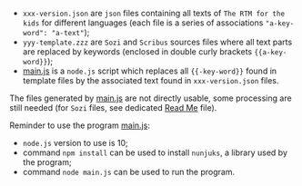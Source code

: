 - `xxx-version.json` are `json` files containing all texts of `The RTM for the kids` for different languages (each file is a series of associations `"a-key-word": "a-text"`);
- `yyy-template.zzz` are `Sozi` and `Scribus` sources files where all text parts are replaced by keywords (enclosed in double curly brackets `{{a-key-word}}`);
- [main.js](main.js) is a `node.js` script which replaces all `{{-key-word}}` found in template files by the associated text found in `xxx-version.json` files.

The files generated by [main.js](main.js) are not directly usable, some processing are still needed (for `Sozi` files, see dedicated [Read Me](../SoziVersion/ReadMe.md) file).

Reminder to use the program [main.js](main.js): 
- `node.js` version to use is 10;
- command `npm install` can be used to install `nunjuks`, a library used by the program;
- command `node main.js` can be used to run the program.